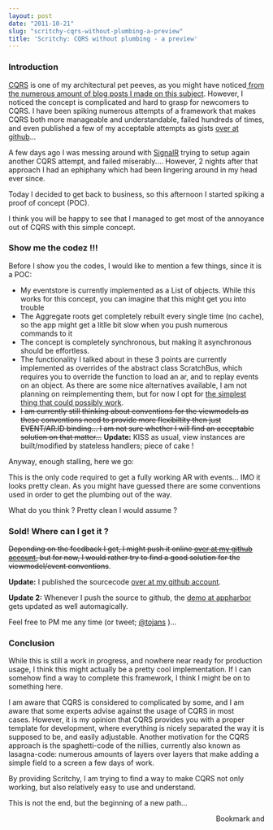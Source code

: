 ```yaml
---
layout: post
date: "2011-10-21"
slug: "scritchy-cqrs-without-plumbing-a-preview"
title: 'Scritchy: CQRS without plumbing - a preview'
---
```


<h3>Introduction</h3>
<p><a href="https://martinfowler.com/bliki/CQRS.html">CQRS</a> is one of my architectural pet peeves, as you might have noticed<a href="https://www.corebvba.be/blog/?tag=/CQRS"> from the numerous amount of blog posts I made on this subject</a>. However, I noticed the concept is complicated and hard to grasp for newcomers to CQRS. I have been spiking numerous attempts of a framework that makes CQRS both more manageable and understandable, failed hundreds of times, and even published a few of my acceptable attempts as gists <a href="https://github.com/tojans">over at github</a>...</p>
<p>A few days ago I was messing around with <a href="https://www.hanselman.com/blog/AsynchronousScalableWebApplicationsWithRealtimePersistentLongrunningConnectionsWithSignalR" target="_blank">SignalR</a> trying to setup again another CQRS attempt, and failed miserably.... However, 2 nights after that approach I had an ephiphany which had been lingering around in my head ever since.</p>
<p>Today I decided to get back to business, so this afternoon I started spiking a proof of concept (POC).</p>
<p>I think you will be happy to see that I managed to get most of the annoyance out of CQRS with this simple concept.</p>
<p></p>
<h3>Show me the codez !!!</h3>
<p>Before I show you the codes, I would like to mention a few things, since it is a POC:</p>
<ul>
<li>My eventstore is currently implemented as a List of objects. While this works for this concept, you can imagine that this might get you into trouble</li>
<li>The Aggregate roots get completely rebuilt every single time (no cache), so the app might get a litlle bit slow when you push numerous commands to it</li>
<li>The concept is completely synchronous, but making it asynchronous should be effortless.</li>
<li>The functionality I talked about in these 3 points are currently implemented as overrides of the abstract class ScratchBus, which requires you to override the function to load an ar, and to replay events on an object. As there are some nice alternatives available, I am not planning on reimplementing them, but for now I opt for <a href="/posts/Continuous-thinking-just-ship-it-the-story-of-NerdBeers/">the simplest thing that could possibly work</a>.</li>
<li><span style="text-decoration: line-through;">I am currently still thinking about conventions for the viewmodels as these conventions need to provide more flexibiltity then just EVENT/AR.ID binding... I am not sure whether I will find an acceptable solution on that matter...</span>&nbsp;<strong>Update:</strong> KISS as usual, view instances are built/modified by stateless handlers; piece of cake !</li>
</ul>
<div>Anyway, enough stalling, here we go:</div>
<p>
<script src="https://gist.github.com/1304066.js"></script>
</p>
<p>This is the only code required to get a fully working AR with events... IMO it looks pretty clean. As you might have guessed there are some conventions used in order to get the plumbing out of the way.</p>
<p>What do you think ? Pretty clean I would assume ?</p>
<h3>Sold! Where can I get it ?</h3>
<p><span style="text-decoration: line-through;">Depending on the feedback I get, I might push it online <a href="https://github.com/tojans" target="_blank">over at my github account</a>, but for now, I would rather try to find a good solution for the viewmodel/event conventions</span>.</p>
<p><strong>Update:</strong> I published the sourcecode <a href="https://github.com/ToJans/Scritchy" target="_blank">over at my github account</a>.</p>
<p><strong>Update 2:</strong> Whenever I push the source to github, the <a href="https://scritchyexample.apphb.com/" target="_blank">demo at appharbor</a> gets updated as well automagically.</p>
<p>Feel free to PM me any time (or tweet; <a href="https://twitter.com/#/tojans" target="_blank">@tojans</a> )...</p>
<h3>Conclusion</h3>
<p>While this is still a work in progress, and nowhere near ready for production usage, I think this might actually be a pretty cool implementation. If I can somehow find a way to complete this framework, I think I might be on to something here.</p>
<p>I am aware that CQRS is considered to complicated by some, and I am aware that some experts advise against the usage of CQRS in most cases.&nbsp;However, it is my opinion that CQRS provides you with a proper template for development, where everything is nicely separated the way it is supposed to be, and easily adjustable. Another motivation for the CQRS approach is the spaghetti-code of the nillies, currently also known as lasagna-code: numerous amounts of layers over layers that make adding a simple field to a screen a few days of work.</p>
<p>By providing Scritchy, I am trying to find a way to make CQRS not only working, but also relatively easy to use and understand.</p>
<p>This is not the end, but the beginning of a new path...</p><div style="text-align:right"><a class="addthis_button" href="https://www.addthis.com/bookmark.php?v=250&amp;pub=xa-4aec37702e3161d4"><img src="https://s7.addthis.com/static/btn/v2/lg-share-en.gif" width="125" height="16" alt="Bookmark and Share" style="border:0"/></a><script type="text/javascript" src="https://s7.addthis.com/js/250/addthis_widget.js#pub=xa-4aec37702e3161d4"></script></div>
